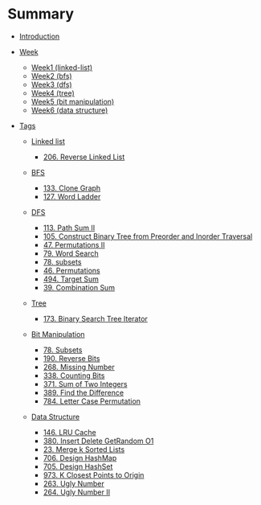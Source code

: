 # Summary

* [Introduction](README.md)

* [Week](week/index.md)
  * [Week1 (linked-list)](week/week1/20190407_20190413.md)
  * [Week2 (bfs)](week/week2/20190414_20190420.md)
  * [Week3 (dfs)](week/week3/20190421_20190427.md)
  * [Week4 (tree)](week/week4/20190428_20190504.md)
  * [Week5 (bit manipulation)](week/week5/20190512_20190518.md)
  * [Week6 (data structure)](week/week6/20190519-20190525.md)

* [Tags](tags/index.md)
  * [Linked list](tags/linked-list/index.md)
    * [206. Reverse Linked List](tags/linked-list/206.reverse-linked-list.md)

  * [BFS](bfs/index.md)
    * [133. Clone Graph](tags/bfs/133.clone-graph.md)
    * [127. Word Ladder](tags/bfs/127.word-ladder.md)

  * [DFS](dfs/index.md)
    * [113. Path Sum II](tags/dfs/113.path-sum-II.md)
    * [105. Construct Binary Tree from Preorder and Inorder Traversal](tags/dfs/105.construct-binary-tree-from-preorder-and-inorder-traversal.md)
    * [47. Permutations II](tags/dfs/47.permutations-II.md)
    * [79. Word Search](tags/dfs/79.word-search.md)
    * [78. subsets](tags/dfs/78.subsets.md)
    * [46. Permutations](tags/dfs/46.permutations.md)
    * [494. Target Sum](tags/dfs/494.target-sum.md)
    * [39. Combination Sum](tags/dfs/39.combination-sum.md)

  * [Tree](tree/index.md)
    * [173. Binary Search Tree Iterator](tags/tree/173.binary-search-tree-iterator.md)

  * [Bit Manipulation](bit-manipulation/index.md)
      * [78. Subsets](tags/bit-manipulation/78.subsets.md)
      * [190. Reverse Bits](tags/bit-manipulation/190.reverse-bits.md)
      * [268. Missing Number](tags/bit-manipulation/268.missing-number.md)
      * [338. Counting Bits](tags/bit-manipulation/338.counting-bits.md)
      * [371. Sum of Two Integers](tags/bit-manipulation/371.sum-of-two-integers.md)
      * [389. Find the Difference](tags/bit-manipulation/389.find-the-difference.md)
      * [784. Letter Case Permutation](tags/bit-manipulation/784.letter-case-permutation.md)

  * [Data Structure](data-structure/index.md)
      * [146. LRU Cache](tags/data-structure/146.lru-cache.md)
      * [380. Insert Delete GetRandom O1](tags/data-structure/380.insert-delete-getRandom-O1.md)
      * [23. Merge k Sorted Lists](tags/data-structure/23.merge-k-sorted-lists.md)
      * [706. Design HashMap]()
      * [705. Design HashSet]()
      * [973. K Closest Points to Origin]()
      * [263. Ugly Number]()
      * [264. Ugly Number II]()